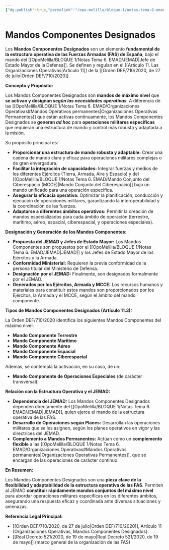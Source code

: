 ```yaml
---
{"dg-publish":true,"permalink":"/opo-melilla/bloque-1/notas-tema-6-emad/organizaciones-operativas/"}
---
```


# Mandos Componentes Designados

Los **Mandos Componentes Designados** son un elemento **fundamental de la estructura operativa de las Fuerzas Armadas (FAS) de España**, bajo el mando del [[OpoMelilla/BLOQUE 1/Notas Tema 6. EMAD/JEMAD\|Jefe de Estado Mayor de la Defensa]].  Se definen y regulan en el [[Artículo 11. Las Organizaciones Operativas\|Artículo 11]] de la [[Orden DEF/710/2020, de 27 de julio\|Orden DEF/710/2020]].

**Concepto y Propósito:**

Los Mandos Componentes Designados son **mandos de máximo nivel** que **se activan y designan *según las necesidades operativas***.  A diferencia de las [[OpoMelilla/BLOQUE 1/Notas Tema 6. EMAD/Organizaciones Operativas#Mandos Operativos permanentes\|Organizaciones Operativas Permanentes]] que están activas continuamente, los Mandos Componentes Designados se **generan *ad hoc*** para **operaciones militares específicas** que requieran una estructura de mando y control más robusta y adaptada a la misión.

Su propósito principal es:

*   **Proporcionar una estructura de mando robusta y adaptable:**  Crear una cadena de mando clara y eficaz para operaciones militares complejas o de gran envergadura.
*   **Facilitar la integración de capacidades:**  Integrar fuerzas y medios de los diferentes Ejércitos (Tierra, Armada, Aire y Espacio) y del [[OpoMelilla/BLOQUE 1/Notas Tema 6. EMAD/Mando Conjunto del Ciberespacio (MCCE)\|Mando Conjunto del Ciberespacio]] bajo un mando unificado para una operación específica.
*   **Asegurar la eficacia operativa:**  Optimizar la planificación, conducción y ejecución de operaciones militares, garantizando la interoperabilidad y la coordinación de las fuerzas.
*   **Adaptarse a diferentes ámbitos operativos:**  Permitir la creación de mandos especializados para cada ámbito de operación (terrestre, marítimo, aéreo, espacial, ciberespacial, y operaciones especiales).

**Designación y Generación de los Mandos Componentes:**

*   **Propuesta del JEMAD y Jefes de Estado Mayor:**  Los Mandos Componentes son propuestos por el [[OpoMelilla/BLOQUE 1/Notas Tema 6. EMAD/JEMAD\|JEMAD]] y los Jefes de Estado Mayor de los Ejércitos y la Armada.
*   **Conformidad Ministerial:**  Requieren la previa conformidad de la persona titular del Ministerio de Defensa.
*   **Designación por el JEMAD:**  Finalmente, son designados formalmente por el JEMAD.
*   **Generados por los Ejércitos, Armada y MCCE:**  Los recursos humanos y materiales para constituir estos mandos son proporcionados por los Ejércitos, la Armada y el MCCE, según el ámbito del mando componente.

**Tipos de Mandos Componentes Designados (Artículo 11.3):**

La Orden DEF/710/2020 identifica los siguientes Mandos Componentes del máximo nivel:

*   **Mando Componente Terrestre**
*   **Mando Componente Marítimo**
*   **Mando Componente Aéreo**
*   **Mando Componente Espacial**
*   **Mando Componente Ciberespacial**

Además, se contempla la activación, en su caso, de un:

*   **Mando Componente de Operaciones Especiales** (de carácter transversal).

**Relación con la Estructura Operativa y el JEMAD:**

*   **Dependencia del JEMAD:**  Los Mandos Componentes Designados dependen directamente del [[OpoMelilla/BLOQUE 1/Notas Tema 6. EMAD/JEMAD\|JEMAD]], quien ejerce el mando de la estructura operativa de las FAS.
*   **Desarrollo de Operaciones según Planes:**  Desarrollan las operaciones militares que se les asignen, según los planes operativos en vigor y las directrices del JEMAD.
*   **Complemento a Mandos Permanentes:**  Actúan como un **complemento flexible** a las [[OpoMelilla/BLOQUE 1/Notas Tema 6. EMAD/Organizaciones Operativas#Mandos Operativos permanentes\|Organizaciones Operativas Permanentes]], que se encargan de las operaciones de carácter continuo.

**En Resumen:**

Los Mandos Componentes Designados son una **pieza clave de la flexibilidad y adaptabilidad de la estructura operativa de las FAS**.  Permiten al JEMAD **constituir rápidamente mandos conjuntos del máximo nivel** para abordar operaciones militares específicas en los diferentes ámbitos, asegurando una respuesta eficaz y coordinada ante diversas situaciones y amenazas.

**Referencia Legal Principal:**

*   [[Orden DEF/710/2020, de 27 de julio\|Orden DEF/710/2020]], Artículo 11 (Organizaciones Operativas, Mandos Componentes Designados)
*   [[Real Decreto 521/2020, de 19 de mayo\|Real Decreto 521/2020, de 19 de mayo]] (marco general de la organización de las FAS)
